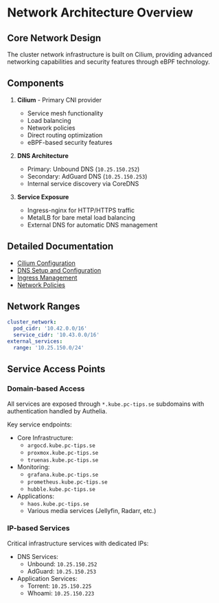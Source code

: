 # Network Architecture Overview

## Core Network Design

The cluster network infrastructure is built on Cilium, providing advanced networking capabilities and security features
through eBPF technology.

## Components

1. **Cilium** - Primary CNI provider

   - Service mesh functionality
   - Load balancing
   - Network policies
   - Direct routing optimization
   - eBPF-based security features

2. **DNS Architecture**

   - Primary: Unbound DNS (`10.25.150.252`)
   - Secondary: AdGuard DNS (`10.25.150.253`)
   - Internal service discovery via CoreDNS

3. **Service Exposure**
   - Ingress-nginx for HTTP/HTTPS traffic
   - MetalLB for bare metal load balancing
   - External DNS for automatic DNS management

## Detailed Documentation

- [Cilium Configuration](cilium.md)
- [DNS Setup and Configuration](dns.md)
- [Ingress Management](ingress.md)
- [Network Policies](policies.md)

## Network Ranges

```yaml
cluster_network:
  pod_cidr: '10.42.0.0/16'
  service_cidr: '10.43.0.0/16'
external_services:
  range: '10.25.150.0/24'
```

## Service Access Points

### Domain-based Access

All services are exposed through `*.kube.pc-tips.se` subdomains with authentication handled by Authelia.

Key service endpoints:

- Core Infrastructure:
  - `argocd.kube.pc-tips.se`
  - `proxmox.kube.pc-tips.se`
  - `truenas.kube.pc-tips.se`
- Monitoring:
  - `grafana.kube.pc-tips.se`
  - `prometheus.kube.pc-tips.se`
  - `hubble.kube.pc-tips.se`
- Applications:
  - `haos.kube.pc-tips.se`
  - Various media services (Jellyfin, Radarr, etc.)

### IP-based Services

Critical infrastructure services with dedicated IPs:

- DNS Services:
  - Unbound: `10.25.150.252`
  - AdGuard: `10.25.150.253`
- Application Services:
  - Torrent: `10.25.150.225`
  - Whoami: `10.25.150.223`
